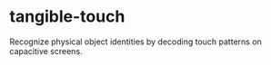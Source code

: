 # tangible-touch
Recognize physical object identities by decoding touch patterns on capacitive screens.
